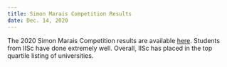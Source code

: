 ```yaml
---
title: Simon Marais Competition Results
date: Dec. 14, 2020
---
```


The 2020 Simon Marais Competition results are available [here](https://www.simonmarais.org/20202.html). Students from IISc have done extremely well. Overall, IISc has placed in the top quartile listing of universities. 
